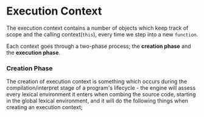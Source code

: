 # Execution Context

The execution context contains a number of objects which keep track of scope and the calling context(`this`), every time we step into a new `function`.

Each context goes through a two-phase process; the **creation phase** and the **execution phase**.

### Creation Phase

The creation of execution context is something which occurs during the compilation/interpret stage of a program's lifecycle - the engine will assess every lexical environment it enters when combing the source code, starting in the global lexical environment, and it will do the following things when creating an execution context;
